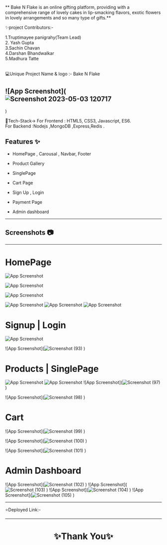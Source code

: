 ** Bake N Flake is an online gifting platform, providing  with a comprehensive range of lovely cakes in lip-smacking flavors, exotic flowers in lovely arrangements and so many type of gifts.**

✨project Contributors:-

1.Truptimayee panigrahy(Team Lead) <br>
2. Yash Gupta   <br>
3.Sachin Chavan   <br>
4.Darshan Bhandwalkar   <br>
5.Madhura Tatte  <br>
<br>

💻Unique Project Name & logo :- Bake N Flake

## ![App Screenshot](![Screenshot 2023-05-03 120717](https://user-images.githubusercontent.com/119392105/236722047-be37a6dc-051d-430d-8afa-98d31a126a8f.png)
)

💫Tech-Stack->
For Frontend : HTML5, CSS3, Javascript, ES6.  <br>
For Backend :Nodejs ,MongoDB ,Express,Redis .



## Features ✨

- HomePage , Carousal , Navbar, Footer

- Product Gallery

- SinglePage

- Cart Page

- Sign Up , Login
- Payment Page
- Admin dashboard

---

## Screenshots 📷

---

# HomePage

![App Screenshot]()

![App Screenshot]()

![App Screenshot]()

![App Screenshot]()
![App Screenshot]()
![App Screenshot]()

# Signup | Login

![App Screenshot]()

![App Screenshot](![Screenshot (93)]()
)

# Products | SinglePage

![App Screenshot]()
![App Screenshot]()
![App Screenshot](![Screenshot (97)]()
)

![App Screenshot](![Screenshot (98)]()
)

# Cart 

![App Screenshot](![Screenshot (99)]()
)

![App Screenshot](![Screenshot (100)]()
)

![App Screenshot](![Screenshot (101)]()
)
# Admin Dashboard
![App Screenshot](![Screenshot (102)]()
)
![App Screenshot](![Screenshot (103)]()
)
![App Screenshot](![Screenshot (104)]()
)
![App Screenshot](![Screenshot (105)]()
)

---

⭐Deployed Link:-

---

<h1 align="center">✨Thank You✨</h1>
